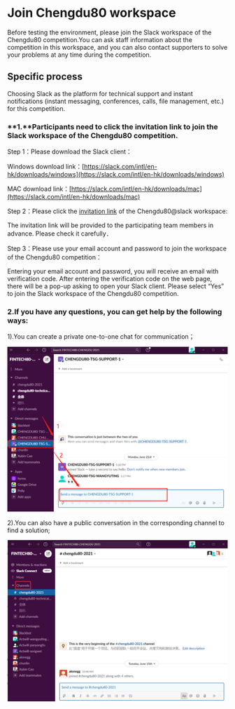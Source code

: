 # Join Chengdu80 workspace

Before testing the environment, please join the Slack workspace of the Chengdu80 competition.You can ask staff information about the competition in this workspace, and you can also contact supporters to solve your problems at any time during the competition.

## Specific process

Choosing Slack as the platform for technical support and instant notifications \(instant messaging, conferences, calls, file management, etc.\) for this competition.

### **1.**Participants need to click the invitation link to join the Slack workspace of the Chengdu80 competition.

Step 1：Please download the Slack client：

Windows download link：[https://slack.com/intl/en-hk/downloads/windows](https://slack.com/intl/en-hk/downloads/windows)

MAC download link：[https://slack.com/intl/en-hk/downloads/mac](https://slack.com/intl/en-hk/downloads/mac)

Step 2：Please click the [invitation link](https://join.slack.com/t/fintech80-chengdu2021/shared_invite/zt-s0how640-hDP4SOokgrPMF0tVVPEYFA) of the Chengdu80@slack workspace: 

The invitation link will be provided to the participating team members in advance. Please check it carefully．

Step 3：Please use your email account and password to join the workspace of the Chengdu80 competition：

Entering your email account and password, you will receive an email with verification code. After entering the verification code on the web page, there will be a pop-up asking to open your Slack client.  Please select  “Yes”  to join the Slack workspace of the Chengdu80 competition.

### **2.**If you have any questions, you can get help by the following ways**:**

1\).You can create a private one-to-one chat for communication；

![](../.gitbook/assets/image%20%2811%29.png)

2\).You can also have a public conversation in the corresponding channel to find a solution;

![](../.gitbook/assets/image%20%281%29.png)

